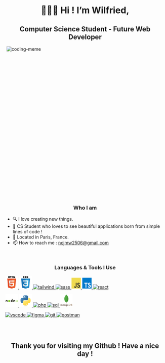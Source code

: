 <h1 align="center">👩🏻‍💻 Hi ! I’m Wilfried,</h1> 
<h2 align="center">Computer Science Student - Future Web Developer</h2> 


<p><img align="right" src="https://miro.medium.com/max/1400/1*ZOuGID69j0Kn91-vhyLqdQ.png" alt="coding-meme" width="500" height="500"/></p>
<h3 align="center">Who I am</h3>

- 🔍 I love creating new things.
- 👔 CS Student who loves to see beautiful applications born from simple lines of code !
- 📍 Located in Paris, France.
- 📫 How to reach me : <a href="mailto:ncjmw2506@gmail.com">ncjmw2506@gmail.com</a>


<br>


<h3 align="center">Languages & Tools I Use</h3>
<p>
<a href="https://www.w3.org/html/" target="_blank" rel="noreferrer">
<img src="https://raw.githubusercontent.com/devicons/devicon/master/icons/html5/html5-original-wordmark.svg" alt="html5" width="40" height="40"/>
</a>
<a href="https://www.w3schools.com/css/" target="_blank" rel="noreferrer">
<img src="https://raw.githubusercontent.com/devicons/devicon/master/icons/css3/css3-original-wordmark.svg" alt="css3" width="40" height="40"/>
</a>

<a href="https://tailwindcss.com/" target="_blank" rel="noreferrer">
<img src="https://cdn.jsdelivr.net/gh/devicons/devicon/icons/tailwindcss/tailwindcss-plain.svg" alt="tailwind" width="35" height="35" />
</a>

<a href="https://sass-lang.com/" target="_blank" rel="noreferrer">
<img src="https://cdn.jsdelivr.net/gh/devicons/devicon/icons/sass/sass-original.svg" alt="sass" width="35" height="35"/>
</a>

<a href="https://developer.mozilla.org/en-US/docs/Web/JavaScript" target="_blank" rel="noreferrer">
<img src="https://raw.githubusercontent.com/devicons/devicon/master/icons/javascript/javascript-original.svg" alt="javascript" width="30" height="35"/>
</a>

  <a href="https://www.typescriptlang.org/" target="_blank" rel="noreferrer"> 
  <img src="https://raw.githubusercontent.com/devicons/devicon/master/icons/typescript/typescript-original.svg" alt="typescript" width="30" height="35"/> 
  </a>
  
  <a href="https://fr.reactjs.org/" target="_blank" rel="noreferrer"> 
<img src="https://cdn.jsdelivr.net/gh/devicons/devicon/icons/react/react-original.svg" alt="react" width="35" height="35"/>
</a>
  </p>
  
<p>
  <a href="https://nodejs.org" target="_blank" rel="noreferrer"> 
  <img src="https://raw.githubusercontent.com/devicons/devicon/master/icons/nodejs/nodejs-original-wordmark.svg" alt="nodejs" width="40" height="40"/> 
 </a>
 
  <a href="https://www.python.org" target="_blank" rel="noreferrer"> 
  <img src="https://raw.githubusercontent.com/devicons/devicon/master/icons/python/python-original.svg" alt="python" width="40" height="40"/>
 </a>
 
 <a href="https://www.php.net" target="_blank" rel="noreferrer">
<img src="https://raw.githubusercontent.com/jmnote/z-icons/master/svg/php.svg" alt="php" width="40" height="40"/>
</a>

<a href="https://sql.sh/" target="_blank" rel="noreferrer">
<img src="https://www.svgrepo.com/show/255832/sql.svg" alt="sql" width="40" height="40"/>
</a>

 <a href="https://www.mongodb.com/" target="_blank" rel="noreferrer"> 
  <img src="https://raw.githubusercontent.com/devicons/devicon/master/icons/mongodb/mongodb-original-wordmark.svg" alt="mongodb" width="40" height="40"/> 
 </a> 

</p>

<p>



<a href="https://code.visualstudio.com/" target="_blank" rel="noreferrer">
<img src="https://cdn.jsdelivr.net/gh/devicons/devicon/icons/vscode/vscode-original.svg" alt="vscode" width="35" height="35"/>
</a>

<a href="https://www.figma.com/fr/" target="_blank" rel="noreferrer">
<img src="https://cdn.jsdelivr.net/gh/devicons/devicon/icons/figma/figma-original.svg" alt="figma" width="30" height="35"/>
</a>

<a href="https://git-scm.com/" target="_blank" rel="noreferrer">
<img src="https://cdn.jsdelivr.net/gh/devicons/devicon/icons/git/git-original.svg" alt="git" width="35" height="35"/>
</a>


  <a href="https://postman.com" target="_blank" rel="noreferrer"> 
  <img src="https://www.vectorlogo.zone/logos/getpostman/getpostman-icon.svg" alt="postman" width="40" height="40"/> 
 </a>
</p>

<br>
<br>


<h2 align="center">Thank you for visiting my Github ! Have a nice day !</h2>


 <!--![Github stats](https://github-readme-stats.vercel.app/api?username=Jukiyoomi&theme=omni&show_icons=true&locale=en)-->
